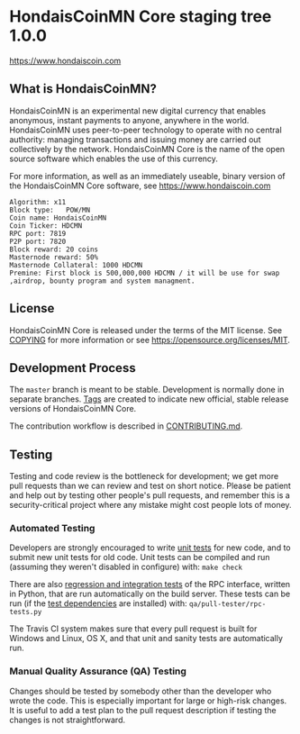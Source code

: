 HondaisCoinMN Core staging tree 1.0.0
===============================

https://www.hondaiscoin.com


What is HondaisCoinMN?
----------------

HondaisCoinMN is an experimental new digital currency that enables anonymous, instant
payments to anyone, anywhere in the world. HondaisCoinMN uses peer-to-peer technology
to operate with no central authority: managing transactions and issuing money
are carried out collectively by the network. HondaisCoinMN Core is the name of the open
source software which enables the use of this currency.

For more information, as well as an immediately useable, binary version of
the HondaisCoinMN Core software, see https://www.hondaiscoin.com


    Algorithm: x11
    Block type:   POW/MN
    Coin name: HondaisCoinMN
    Coin Ticker: HDCMN
    RPC port: 7819
    P2P port: 7820
    Block reward: 20 coins
    Masternode reward: 50%
    Masternode Collateral: 1000 HDCMN
    Premine: First block is 500,000,000 HDCMN / it will be use for swap ,airdrop, bounty program and system managment. 


License
-------

HondaisCoinMN Core is released under the terms of the MIT license. See [COPYING](COPYING) for more
information or see https://opensource.org/licenses/MIT.

Development Process
-------------------

The `master` branch is meant to be stable. Development is normally done in separate branches.
[Tags](https://github.com/HondaisCoin/hondaiscoinmn/) are created to indicate new official,
stable release versions of HondaisCoinMN Core.

The contribution workflow is described in [CONTRIBUTING.md](CONTRIBUTING.md).

Testing
-------

Testing and code review is the bottleneck for development; we get more pull
requests than we can review and test on short notice. Please be patient and help out by testing
other people's pull requests, and remember this is a security-critical project where any mistake might cost people
lots of money.

### Automated Testing

Developers are strongly encouraged to write [unit tests](/doc/unit-tests.md) for new code, and to
submit new unit tests for old code. Unit tests can be compiled and run
(assuming they weren't disabled in configure) with: `make check`

There are also [regression and integration tests](/qa) of the RPC interface, written
in Python, that are run automatically on the build server.
These tests can be run (if the [test dependencies](/qa) are installed) with: `qa/pull-tester/rpc-tests.py`

The Travis CI system makes sure that every pull request is built for Windows
and Linux, OS X, and that unit and sanity tests are automatically run.

### Manual Quality Assurance (QA) Testing

Changes should be tested by somebody other than the developer who wrote the
code. This is especially important for large or high-risk changes. It is useful
to add a test plan to the pull request description if testing the changes is
not straightforward.


